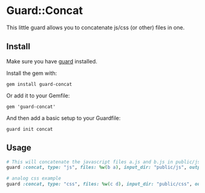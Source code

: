 # Guard::Concat

This little guard allows you to concatenate js/css (or other) files in one.


## Install

Make sure you have [guard](http://github.com/guard/guard) installed.

Install the gem with:

    gem install guard-concat

Or add it to your Gemfile:

    gem 'guard-concat'

And then add a basic setup to your Guardfile:

    guard init concat


## Usage


``` ruby
# This will concatenate the javascript files a.js and b.js in public/js to all.js
guard :concat, type: "js", files: %w(b a), input_dir: "public/js", output: "public/js/all"

# analog css example
guard :concat, type: "css", files: %w(c d), input_dir: "public/css", output: "public/css/all"
```